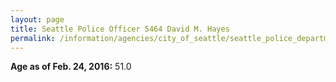```yaml
---
layout: page
title: Seattle Police Officer 5464 David M. Hayes
permalink: /information/agencies/city_of_seattle/seattle_police_department/copbook/5464/
---
```


**Age as of Feb. 24, 2016:** 51.0
